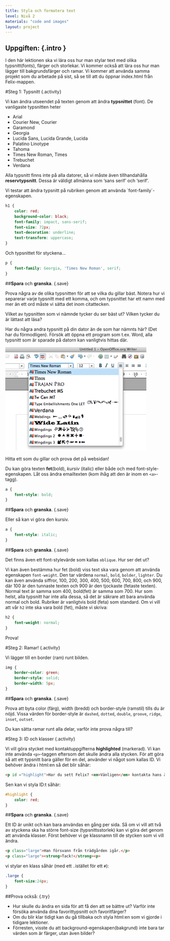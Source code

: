 ```yaml
---
title: Styla och formatera text
level: Nivå 2
materials: "code and images"
layout: project
---
```


## __Uppgiften:__ {.intro } 
I den här lektionen ska vi lära oss hur man stylar text med olika typsnitt(fonts), färger och storlekar. Vi kommer också att lära oss hur man lägger till bakgrundsfärger och ramar. Vi kommer att använda samma projekt som du arbetade på sist, så se till att du öppnar index.html från Felix-mappen. 

#Steg 1: Typsnitt {.activity}

Vi kan ändra utseendet på texten genom att ändra __typsnittet__ (font). De vanligaste typsnitten heter

+ Arial
+ Courier New, Courier
+ Garamond
+ Georgia
+ Lucida Sans, Lucida Grande, Lucida
+ Palatino Linotype
+ Tahoma
+ Times New Roman, Times
+ Trebuchet
+ Verdana

Alla typsnitt finns inte på alla datorer, så vi måste även tillhandahålla __reservtypsnitt__. Dessa är väldigt allmänna som ‘sans serif’ och ‘serif’.

Vi testar att ändra typsnitt på rubriken genom att använda `font-family´-egenskapen. 

```css
h1 {
	color: red;
	background-color: black;
	font-family: impact, sans-serif;
	font-size: 72px;
	text-decoration: underline;
	text-transform: uppercase;
}
```
Och typsnittet för styckena...

```css
p {
	font-family: Georgia, 'Times New Roman', serif;
}
```

##__Spara__ och __granska__. {.save}

Prova några av de olika typsnitten för att se vilka du gillar bäst. Notera hur vi separerar varje typsnitt med ett komma, och om typsnittet har ett namn med mer än ett ord måste vi sätta det inom citattecken. 

Vilket av typsnitten som vi nämnde tycker du ser bäst ut? Vilken tycker du är lättast att läsa?

Har du några andra typsnitt på din dator än de som har nämnts här? (Det har du förmodligen). Försök att öppna ett program som t.ex. Word, alla typsnitt som är sparade på datorn kan vanligtvis hittas där. 

![screenshot](fonts.png)

Hitta ett som du gillar och prova det på websidan!

Du kan göra  texten __fet__(bold), *kursiv* (italic) eller både och med font-style-egenskapen. Låt oss ändra emailtexten (kom ihåg att den är inom en `<a>`-tagg).
 
```css
a {
	font-style: bold;
}
```

##__Spara__ och __granska__. {.save}

Eller så kan vi göra den kursiv. 

```css
a {
	font-style: italic;
}
```
##__Spara__ och __granska__. {.save}

Det finns även ett font-stylevärde som kallas `oblique`. Hur ser det ut? 

Vi kan även bestämma hur fet (bold) viss text ska vara genom att använda egenskapen `font-weight`. Den tar värdena `normal`, `bold`, `bolder`, `lighter`. Du kan även använda siffror, 100, 200, 300, 400, 500, 600, 700, 800, och 900, där 100 är den tunnaste texten och 900 är den tjockaste (fetaste texten). Normal text är samma som 400, bold(fet) är samma som 700. Hur som helst, alla typsnitt har inte alla dessa, så det är säkrare att bara använda normal och bold. Rubriker är vanligtvis bold (feta) som standard. Om vi vill att vår `h2` inte ska vara bold (fet), måste vi skriva:
 

```css
h2 {
	font-weight: normal;
}
```

Prova!

#Steg 2: Ramar! {.activity}

Vi lägger till en border (ram) runt bilden.

```css
img {
	border-color: green;
	border-style: solid;
	border-width: 5px;
}
```
##__Spara__ och __granska__. {.save}

Prova att byta color (färg), width (bredd) och border-style (ramstil) tills du är nöjd. Vissa värden för border-style är `dashed`, `dotted`, `double`, `groove`, `ridge`, `inset`, `outset`.

Du kan sätta ramar runt alla delar, varför inte prova några till?

#Steg 3: ID och klasser {.activity}

Vi vill göra stycket med kontaktuppgifterna __highlighted__ (markerad). Vi kan inte använda `<p>`-taggen eftersom det skulle ändra alla stycken. För att göra så att ett typsnitt bara gäller för en del, använder vi något som kallas ID. Vi behöver ändra i html:en så det blir såhär:

```html
<p id ="highlight">Har du sett Felix? <em>Vänligen</em> kontakta hans ägare på <a href="mailto:felixowners@email.com">felixowners@email.com</a></p>
```

Sen kan vi styla ID:t såhär:

```css
#highlight {
	color: red;
}
```

##__Spara__ och __granska__. {.save}

Ett ID är unikt och kan bara användas en gång per sida. Så om vi vill att två av styckena ska ha större font-size (typsnittsstorlek) kan vi göra det genom att använda klasser. Först behöver vi ge klassnamn till de stycken som vi vill ändra. 

```html
<p class="large">Han försvann från trädgården igår.</p>
<p class="large"><strong>Tack!</strong><p>
```
vi stylar en klass såhär (med ett `.`istället för ett `#`):

```css
.large {
	font-size:24px;
}
```

##Prova också: {.try}

+ Hur skulle du ändra en sida för att få den att se bättre ut? Varför inte försöka använda dina favorittypsnitt och favoritfärger?
+ Om du blir klar tidigt kan du gå tillbaka och styla html:en som vi gjorde i tidigare lektioner. 
+ Förresten, visste du att background-egenskapen(bakgrund) inte bara tar värden som är färger, utan även bilder?
